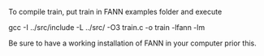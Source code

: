 To compile train, put train in FANN examples folder and execute

gcc -I ../src/include -L ../src/ -O3 train.c -o train -lfann -lm

Be sure to have a working installation of FANN in your computer prior this.